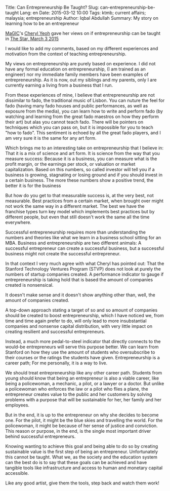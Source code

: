 Title: Can Entrepreneurship Be Taught?
Slug: can-entrepreneurship-be-taught
Lang: en
Date: 2015-03-12 10:00
Tags: ktmb; current affairs; malaysia; entrepreneurship
Author: Iqbal Abdullah
Summary: My story on learning how to be an entrepreneur

[MaGIC](http://www.mymagic.my/about/)'s [Cheryl Yeoh](https://cherylyeoh.com/) 
gave her views on if entrepreneurship can be taught in [The Star, March 3
2015](http://bit.ly/1FbbK89)

I would like to add my comments, based on my different experiences and
motivation from the context of teaching entrepreneurship.

My views on entrepreneurship are purely based on experience. I did not have any
formal education on entrepreneurship, (I am trained as an engineer) nor my
immediate family members have been examples of entrepreneurship. As it is now,
out my siblings and my parents, only I are currently earning a living from a
business that I run.

From these experiences of mine, I believe that entrepreneurship are not
dissimilar to fado, the traditional music of Lisbon. You can nuture the feel for
fado (having many fado houses and public performances, as well as exposure from
the media), you can learn how to write and perform fado (by watching and
learning from the great fado maestros on how they perform their art) but alas
you cannot teach fado. There will be pointers on techniques which you can pass
on, but it is impossible for you to teach "how to fado". This sentiment is
echoed by all the great fado players, and I am very sure it is the same for any
art form.

Which brings me to an interesting take on entrepreneurship that I believe in:
That it is a mix of science and art form. It is science from the way that you
measure success: Because it is a business, you can measure what is the profit
margin, or the earnings per stock, or valuation or market capitalization. Based
on this numbers, so called investor will tell you if a business is growing,
stagnating or losing ground and if you should invest in a certain business. The
more these numbers show a positive trend, the better it is for the business

But how do you get to that measurable success is, at the very best, not
measurable. Best practices from a certain market, when brought over might not
work the same way in a different market. The best we have the franchise types
turn key model which implements best practices but by different people, but even
that still doesn't work the same all the time everywhere.

Successful entrepreneurship requires more than understanding the numbers and
theories like what we learn in a business school sitting for an MBA. Business
and entrepreneurship are two different animals: A successful entrepreneur can
create a successful business, but a successful business might not create the
successful entrepreneur.

In that context I very much agree with what Cheryl has pointed out: That the
Stanford Technology Ventures Program (STVP) does not look at purely the numbers
of startup companies created. A performance indicator to gauge if
entrepreneurship is taking hold that is based the amount of companies created is
nonsensical.

It doesn't make sense and it doesn't show anything other than, well, the amount
of companies created.

A top-down approach stating a target of so and so amount of companies should be
created to boost entrepreneurship, which I have noticed we, from time and time
again prefer to do, will only lead to more insubstantial companies and nonsense
capital distribution, with very little impact on creating resilient and
successful entrepreneurs.

Instead, a much more pedal-to-steel indicator that directly connects to the
would-be entrepreneurs will serve this purpose better. We can learn from
Stanford on how they use the amount of students who oversubscribe to their
courses or the ratings the students have given. Entrepreneurship is a career
path; For me personally, it is a way to live.

We should treat entrepreneurship like any other career path. Students from young
should know that being an entrepreneur is also a viable career, like being a
policewoman, a mechanic, a pilot, or a lawyer or a doctor. But unlike a
policewoman who enforces the law or a pilot who flies a plane, the entrepreneur
creates value to the public and her customers by solving problems with a purpose
that will be sustainable for her, her family and her employees.

But in the end, it is up to the entrepreneur on why she decides to become one.
For the pilot, it might be the blue skies and travelling the world. For the
policewoman, it might be because of her sense of justice and conviction. This
reason or purpose, in the end, is the single most important driver behind
successful entrepreneurs.

Knowing wanting to achieve this goal and being able to do so by creating
sustainable value is the first step of being an entrepreneur. Unfortunately this
cannot be taught. What we, as the society and the education system can the best
do is to say that these goals can be achieved and have tangible tools like
infrastructure and access to human and monetary capital accessible.

Like any good artist, give them the tools, step back and watch them work! 

